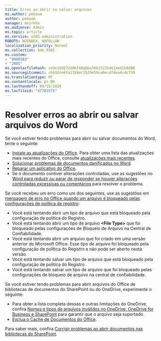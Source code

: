 ```yaml
---
title: Erros ao abrir ou salvar arquivos
ms.author: pebaum
author: pebaum
manager: mnirkhe
ms.audience: Admin
ms.topic: article
ms.service: o365-administration
ROBOTS: NOINDEX, NOFOLLOW
localization_priority: Normal
ms.collection: Adm_O365
ms.custom:
- "9000583"
- "2685"
ms.openlocfilehash: ce9e160272d96f40a6ba30b1527bde1aed1b8d88
ms.sourcegitcommit: c6692ce0fa1358ec3529e59ca0ecdfdea4cdc759
ms.translationtype: MT
ms.contentlocale: pt-BR
ms.lasthandoff: 09/15/2020
ms.locfileid: "47783575"
---
```

# <a name="resolve-errors-opening-or-saving-word-files"></a>Resolver erros ao abrir ou salvar arquivos do Word

Se você estiver tendo problemas para abrir ou salvar documentos do Word, tente o seguinte:

- [Instale as atualizações do Office](https://support.office.com/article/2ab296f3-7f03-43a2-8e50-46de917611c5). Para obter uma lista das atualizações mais recentes do Office, consulte [atualizações mais recentes](https://docs.microsoft.com/officeupdates/office-updates-msi).
- [Solucionar problemas de documentos danificados no Word](https://docs.microsoft.com/office/troubleshoot/word/damaged-documents-in-word).
- [Reparar um aplicativo do Office](https://support.office.com/Article/Repair-an-Office-application-7821d4b6-7c1d-4205-aa0e-a6b40c5bb88b).
- Se o documento contiver alterações controladas, use as sugestões no [Word para reduzir ou parar de responder se houver alterações controladas excessivas ou comentários](https://docs.microsoft.com/office/troubleshoot/word/word-stops-responding) para resolver o problema.

Se você recebeu um erro como um dos seguintes, use as sugestões em [mensagem de erro no Office quando um arquivo é bloqueado pelas configurações de política de registro](https://docs.microsoft.com/office/troubleshoot/settings/file-blocked-in-office):

- Você está tentando abrir um tipo de arquivo que está bloqueado pela configuração de política do Registro.
- Você está tentando abrir um tipo de arquivo **\<File Type\>** que foi bloqueado pelas configurações de Bloqueio de Arquivo na Central de Confiabilidade.
- Você está tentando abrir um arquivo que foi criado em uma versão anterior do Microsoft Office. Esse tipo de arquivo foi bloqueado pela configuração de política do Registro e não pode ser aberto nesta versão.
- Você está tentando salvar um tipo de arquivo que está bloqueado pela configuração de política do Registro.
- Você está tentando salvar um tipo de arquivo que foi bloqueado pelas configurações de bloqueio de arquivo na central de confiabilidade.

Se você estiver tendo problemas para abrir arquivos do Office de bibliotecas de documentos do SharePoint ou do OneDrive, experimente o seguinte:

- Para obter a lista completa dessas e outras limitações do OneDrive, confira [Nomes e tipos de arquivos inválidos no OneDrive, OneDrive for Business e SharePoint](https://support.office.com/article/64883a5d-228e-48f5-b3d2-eb39e07630fa) para garantir que o arquivo seja suportado. 
- [Exclua o Cache de Documentos do Office](https://support.office.com/article/b1d3765e-d71b-4bb8-99ca-acd22c42995d
). 

Para saber mais, confira [Corrigir problemas ao abrir documentos nas bibliotecas do SharePoint](https://support.office.com/article/31329fa1-4ad0-47fc-95d8-bb0c5b12a536).